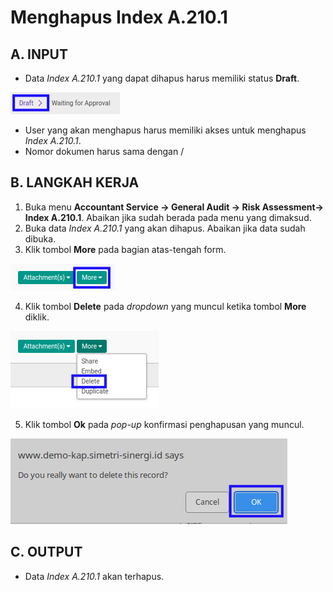 # Menghapus Index A.210.1

## A. INPUT

* Data *Index A.210.1* yang dapat dihapus harus memiliki status **Draft**.

![](../../../img/index-a2101/status-draft.png)

* User yang akan menghapus harus memiliki akses untuk menghapus *Index A.210.1*.
* Nomor dokumen harus sama dengan /

## B. LANGKAH KERJA

1. Buka menu **Accountant Service -> General Audit -> Risk Assessment-> Index A.210.1**. Abaikan jika sudah berada pada menu yang dimaksud.
2. Buka data *Index A.210.1* yang akan dihapus. Abaikan jika data sudah dibuka.
3. Klik tombol **More** pada bagian atas-tengah form.

![](../../../img/index-a2101/tombol-more.png)

4. Klik tombol **Delete** pada *dropdown* yang muncul ketika tombol **More** diklik.

![](../../../img/index-a2101/tombol-more-delete.png)

5. Klik tombol **Ok** pada *pop-up* konfirmasi penghapusan yang muncul.

![](../../../img/index-a2101/pop-up-konfirmasi-delete.png)

## C. OUTPUT

* Data *Index A.210.1* akan terhapus.
